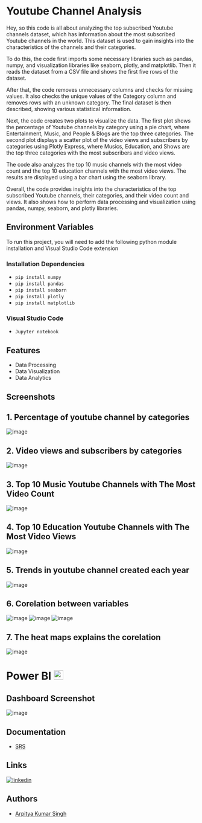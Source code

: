 
# Youtube Channel Analysis

Hey, so this code is all about analyzing the top subscribed Youtube channels dataset, which has information about the most subscribed Youtube channels in the world. This dataset is used to gain insights into the characteristics of the channels and their categories.

To do this, the code first imports some necessary libraries such as pandas, numpy, and visualization libraries like seaborn, plotly, and matplotlib. Then it reads the dataset from a CSV file and shows the first five rows of the dataset.

After that, the code removes unnecessary columns and checks for missing values. It also checks the unique values of the Category column and removes rows with an unknown category. The final dataset is then described, showing various statistical information.

Next, the code creates two plots to visualize the data. The first plot shows the percentage of Youtube channels by category using a pie chart, where Entertainment, Music, and People & Blogs are the top three categories. The second plot displays a scatter plot of the video views and subscribers by categories using Plotly Express, where Musics, Education, and Shows are the top three categories with the most subscribers and video views.

The code also analyzes the top 10 music channels with the most video count and the top 10 education channels with the most video views. The results are displayed using a bar chart using the seaborn library.

Overall, the code provides insights into the characteristics of the top subscribed Youtube channels, their categories, and their video count and views. It also shows how to perform data processing and visualization using pandas, numpy, seaborn, and plotly libraries.

## Environment Variables
To run this project, you will need to add the following python module installation and Visual Studio Code extension
### Installation Dependencies
- ```pip install numpy```
- ```pip install pandas```
- ```pip install seaborn ```
- ```pip install plotly```
- ```pip install matplotlib```

### Visual Studio Code

- ```Jupyter notebook```

## Features

- Data Processing
- Data Visualization
- Data Analytics

## Screenshots

## 1. Percentage of youtube channel by categories

![image](https://raw.githubusercontent.com/arpitya/Youtube-Channel-Analysis/main/ScreenShot/newplot.png)

## 2. Video views and subscribers by categories
![image](https://raw.githubusercontent.com/arpitya/Youtube-Channel-Analysis/main/ScreenShot/newplot2.png)
## 3. Top 10 Music Youtube Channels with The Most Video Count
![image](https://raw.githubusercontent.com/arpitya/Youtube-Channel-Analysis/main/ScreenShot/output3.png)
## 4. Top 10 Education Youtube Channels with The Most Video Views
![image](https://raw.githubusercontent.com/arpitya/Youtube-Channel-Analysis/main/ScreenShot/output4.png)
## 5. Trends in youtube channel created each year
![image](https://raw.githubusercontent.com/arpitya/Youtube-Channel-Analysis/main/ScreenShot/output5.png)
## 6. Corelation between variables
![image](https://raw.githubusercontent.com/arpitya/Youtube-Channel-Analysis/main/ScreenShot/output6.png)
![image](https://raw.githubusercontent.com/arpitya/Youtube-Channel-Analysis/main/ScreenShot/output7.png)
![image](https://raw.githubusercontent.com/arpitya/Youtube-Channel-Analysis/main/ScreenShot/output8.png)
## 7. The heat maps explains the corelation
![image](https://raw.githubusercontent.com/arpitya/Youtube-Channel-Analysis/main/ScreenShot/output9.png)

# Power BI <a href="PNG/Desktop.png"><img src="https://raw.githubusercontent.com/marclelijveld/Power-BI-Icons/main/PNG/Desktop.png" height="25"/></a>

## Dashboard Screenshot
![image](https://raw.githubusercontent.com/arpitya/Youtube-Channel-Analysis/main/ScreenShot/youtube%20analytics.jpeg)
## Documentation

* [SRS](SRS.pdf)

## Links
[![linkedin](https://img.shields.io/badge/linkedin-0A66C2?style=for-the-badge&logo=linkedin&logoColor=white)](https://www.linkedin.com/in/arpitya-singh-239457215/)

## Authors

- [Arpitya Kumar Singh ](https://github.com/arpitya)

